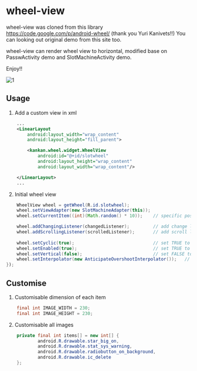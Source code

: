 wheel-view
=========

wheel-view was cloned from this library https://code.google.com/p/android-wheel/ (thank you Yuri Kanivets!!)
You can looking out original demo from this site too.

wheel-view can render wheel view to horizontal, modified base on PasswActivity demo and SlotMachineActivity demo.

Enjoy!!

![1]

Usage
-----

1) Add a custom view in xml
```xml
    ...
    <LinearLayout
        android:layout_width="wrap_content"
        android:layout_height="fill_parent">

        <kankan.wheel.widget.WheelView
            android:id="@+id/slotwheel"
            android:layout_height="wrap_content"
            android:layout_width="wrap_content"/>

    </LinearLayout>
    ...
```

2) Initial wheel view
```java
    WheelView wheel = getWheel(R.id.slotwheel);
    wheel.setViewAdapter(new SlotMachineAdapter(this));
    wheel.setCurrentItem((int)(Math.random() * 10));    // specific position

    wheel.addChangingListener(changedListener);         // add change listener
    wheel.addScrollingListener(scrolledListener);       // add scroll listener
    
    wheel.setCyclic(true);                              // set TRUE to make infinite scroll
    wheel.setEnabled(true);                             // set TRUE to enable scrollable
    wheel.setVertical(false);                           // set FALSE to render as horizontal
    wheel.setInterpolator(new AnticipateOvershootInterpolator());   // set animation
});
```

Customise
---------

1) Customisable dimension of each item
```java
    final int IMAGE_WIDTH = 230;
    final int IMAGE_HEIGHT = 230;
```

2) Customisable all images
```java
    private final int items[] = new int[] {
            android.R.drawable.star_big_on,
            android.R.drawable.stat_sys_warning,
            android.R.drawable.radiobutton_on_background,
            android.R.drawable.ic_delete
    };
```

[1]: ./wheel-view.gif